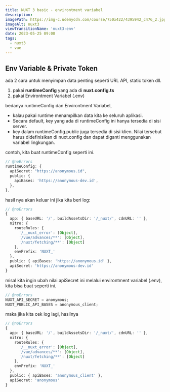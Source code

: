 ```yaml
---
title: NUXT 3 basic - environtment variabel
description:
imagePath: https://img-c.udemycdn.com/course/750x422/4395942_c476_2.jpg
imageAlt: nuxt3
viewTransitionName: 'nuxt3-env'
date: 2023-05-25 09:00
tags:
  - nuxt3
  - vue
---
```


## Env Variable & Private Token

ada 2 cara untuk menyimpan data penting seperti URL API, static token dll.

1. pakai **runtimeConfig** yang ada di **nuxt.config.ts**
2. pakai Environtment Variabel (.env)

bedanya runtimeConfig dan Environtment Variabel,

- kalau pakai runtime menampilkan data kita ke seluruh aplikasi.
- Secara default, key yang ada di runtimeConfig ini hanya tersedia di sisi server.
- key dalam runtimeConfig.public juga tersedia di sisi klien. Nilai tersebut harus didefinisikan di nuxt.config dan dapat diganti menggunakan variabel lingkungan.

contoh, kita buat runtimeConfig seperti ini.

```ts
// @noErrors
runtimeConfig: {
  apiSecret: "https://anonymous.id",
  public: {
    apiBases: 'https://anonymous-dev.id',
  },
},
```

hasil nya akan keluar ini jika kita beri log:

```ts
// @noErrors
{
  app: { baseURL: '/', buildAssetsDir: '/_nuxt/', cdnURL: '' },
  nitro: {
    routeRules: {
      '/__nuxt_error': [Object],
      '/vue/advances/**': [Object],
      '/nuxt/fetching/**': [Object]
    },
    envPrefix: 'NUXT_'
  },
  public: { apiBases: 'https://anonymous.id' },
  apiSecret: 'https://anonymous-dev.id'
}
```

misal kita ingin ubah nilai apiSecret ini melalui environtment variabel (.env), kita bisa buat seperti ini.

```ts
// @noErrors
NUXT_API_SECRET = anonymous;
NUXT_PUBLIC_API_BASES = anonymous_client;
```

maka jika kita cek log lagi, hasilnya

```ts
// @noErrors
{
  app: { baseURL: '/', buildAssetsDir: '/_nuxt/', cdnURL: '' },
  nitro: {
    routeRules: {
      '/__nuxt_error': [Object],
      '/vue/advances/**': [Object],
      '/nuxt/fetching/**': [Object]
    },
    envPrefix: 'NUXT_'
  },
  public: { apiBases: 'anonymous_client' },
  apiSecret: 'anonymous'
}
```
